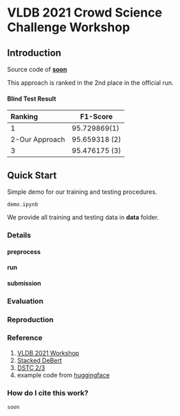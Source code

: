 # VLDB 2021 Crowd Science Challenge Workshop

## Introduction
Source code of [**soon**](soon)

This approach is ranked in the 2nd place in the official run.

#### Blind Test Result

| Ranking        | F1-Score     |
|:-------------- | ------------ |
| 1                 | 95.729869(1)  |
| 2-Our Approach              | 95.659318 (2) |
| 3              | 95.476175 (3) |

## Quick Start
Simple demo for our training and testing procedures.
```shell
demo.ipynb
```
We provide all training and testing data in **data** folder.

### Details 
#### preprocess

#### run

#### submission

### Evaluation

### Reproduction


### Reference
1. [VLDB 2021 Workshop](https://crowdscience.ai/challenges/vldb21) 
2. [Stacked DeBert](https://github.com/gcunhase/StackedDeBERT) 
3. [DSTC 2/3](https://github.com/matthen/dstc)
4. example code from [huggingface](https://github.com/huggingface/transformers)

### How do I cite this work?

```
soon
```

